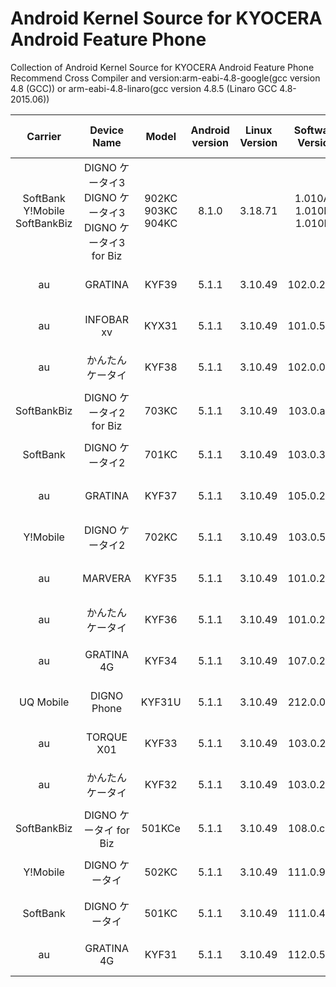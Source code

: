 # Android Kernel Source for KYOCERA Android Feature Phone  

Collection of Android Kernel Source for KYOCERA Android Feature Phone  
Recommend Cross Compiler and version:arm-eabi-4.8-google(gcc version 4.8 (GCC)) or arm-eabi-4.8-linaro(gcc version 4.8.5 (Linaro GCC 4.8-2015.06))

|Carrier|Device Name|Model|Android version|Linux Version|Software Version|Official Release Date|CAF Branch|Tested defconfig
|:-----:|:-----:|:-----:|:-----:|:----:|:-----:|:-----:|:-----:|:-----:|
|SoftBank Y!Mobile SoftBankBiz|DIGNO ケータイ3 DIGNO ケータイ3 DIGNO ケータイ3 for Biz|902KC 903KC 904KC|8.1.0|3.18.71|1.010AN 1.010FO 1.010DE|2020/06/30|LA.UM.6.7.r1-08500-8x09.0|90234KC_defconfig
|au|GRATINA|KYF39|5.1.1|3.10.49|102.0.2041|2020/06/04|LA.BR.1.2.3-10710-8x09.0|KYF39_defconfig
|au|INFOBAR xv|KYX31|5.1.1|3.10.49|101.0.5400|2019/01/29|LA.BR.1.2.3-13810-8x09.0|None
|au|かんたんケータイ|KYF38|5.1.1|3.10.49|102.0.0820|2020/03/02|LA.BR.1.2.3-10710-8x09.0|None
|SoftBankBiz|DIGNO ケータイ2 for Biz|703KC|5.1.1|3.10.49|103.0.ad00|2019/05/23|LA.BR.1.2.3-10710-8x09.0|None
|SoftBank|DIGNO ケータイ2|701KC|5.1.1|3.10.49|103.0.3010|2019/05/23|LA.BR.1.2.3-10710-8x09.0|701KC_defconfig
|au|GRATINA|KYF37|5.1.1|3.10.49|105.0.2700|2020/05/25|LA.BR.1.2.3-10710-8x09.0|KYF37_defconfig
|Y!Mobile|DIGNO ケータイ2|702KC|5.1.1|3.10.49|103.0.5c00|2019/05/23|LA.BR.1.2.3-10710-8x09.0|702KC_defconfig
|au|MARVERA|KYF35|5.1.1|3.10.49|101.0.2500|2019/04/04|LA.BR.1.2.3-10710-8x09.0|KYF35_defconfig
|au|かんたんケータイ|KYF36|5.1.1|3.10.49|101.0.2600|2019/04/02|LA.BR.1.2.3-10710-8x09.0|None
|au|GRATINA 4G|KYF34|5.1.1|3.10.49|107.0.2900|2019/08/06|LA.BR.1.2.3-10710-8x09.0|None
|UQ Mobile|DIGNO Phone|KYF31U|5.1.1|3.10.49|212.0.0d10|2018/02/01|LA.BR.1.2.3-10710-8x09.0|None
|au|TORQUE X01|KYF33|5.1.1|3.10.49|103.0.2a70|2019/04/16|LA.BR.1.2.3-10710-8x09.0|None
|au|かんたんケータイ|KYF32|5.1.1|3.10.49|103.0.2600|2019/04/25|LA.BR.1.2.3-10710-8x09.0|None
|SoftBankBiz|DIGNO ケータイ for Biz|501KCe|5.1.1|3.10.49|108.0.c500|2019/06/05|LA.BR.1.2.3-10710-8x09.0|None
|Y!Mobile|DIGNO ケータイ|502KC|5.1.1|3.10.49|111.0.9000|2019/06/05|LA.BR.1.2.3-10710-8x09.0|None
|SoftBank|DIGNO ケータイ|501KC|5.1.1|3.10.49|111.0.4810|2019/06/05|LA.BR.1.2.3-10710-8x09.0|None
|au|GRATINA 4G|KYF31|5.1.1|3.10.49|112.0.5800|2019/08/08|LA.BR.1.2.3-10710-8x09.0|None
